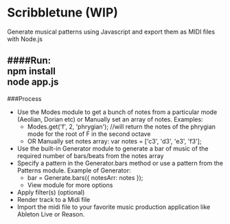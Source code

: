 Scribbletune (WIP)
==================
Generate musical patterns using Javascript and export them as MIDI files with Node.js

####Run:  
npm install  
node app.js
---
###Process
- Use the Modes module to get a bunch of notes from a particular mode (Aeolian, Dorian etc) or Manually set an array of notes. Examples:
  - Modes.get('f', 2, 'phrygian'); //will return the notes of the phrygian mode for the root of F in the second octave
  - OR Manually set notes array: var notes = ['c3', 'd3', 'e3', 'f3'];
- Use the built-in Generator module to generate a bar of music of the required number of bars/beats from the notes array
- Specify a pattern in the Generator.bars method or use a pattern from the Patterns module. Example of Generator:
  - bar = Generate.bars({ notesArr: notes }); 
  - View module for more options
- Apply filter(s) (optional)
- Render track to a Midi file
- Import the midi file to your favorite music production application like Ableton Live or Reason.
